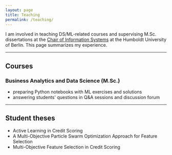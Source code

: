 ```yaml
---
layout: page
title: Teaching
permalink: /teaching/
---
```


I am involved in teaching DS/ML-related courses and supervising M.Sc. dissertations at the [Chair of Information Systems](https://www.wiwi.hu-berlin.de/en/Professorships/bwl/wi/personen-en/nikita-kozodoi-m-sc/nikita-kozodoi-m-sc) at the Humboldt University of Berlin. This page summarizes my experience.

<hr style="height:1px;border-width:0;color:rgb(50,50,50);background-color:rgb(50,50,50)">

## Courses

### Business Analytics and Data Science (M.Sc.)

- preparing Python notebooks with ML exercises and solutions
- answering students' questions in Q&A sessions and discussion forum

<hr style="height:1px;border-width:0;color:rgb(50,50,50);background-color:rgb(50,50,50)">

## Student theses

- Active Learning in Credit Scoring
- A Multi-Objective Particle Swarm Optimization Approach for Feature Selection
- Multi-Objective Feature Selection in Credit Scoring
